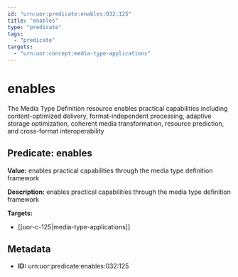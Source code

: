 ```yaml
---
id: "urn:uor:predicate:enables:032:125"
title: "enables"
type: "predicate"
tags:
  - "predicate"
targets:
  - "urn:uor:concept:media-type-applications"
---
```


# enables

The Media Type Definition resource enables practical capabilities including content-optimized delivery, format-independent processing, adaptive storage optimization, coherent media transformation, resource prediction, and cross-format interoperability

## Predicate: enables

**Value:** enables practical capabilities through the media type definition framework

**Description:** enables practical capabilities through the media type definition framework

**Targets:**

- [[uor-c-125|media-type-applications]]

## Metadata

- **ID:** urn:uor:predicate:enables:032:125
